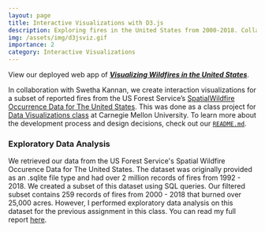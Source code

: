 ```yaml
---
layout: page
title: Interactive Visualizations with D3.js
description: Exploring fires in the United States from 2000-2018. Collaboration with Swetha Kannan.
img: /assets/img/d3jsviz.gif
importance: 2
category: Interactive Visualizations
---
```


View our deployed web app of ***[Visualizing Wildfires in the United States](https://cmu-vis-2021.github.io/assignment-3-environment-viz/)***.

In collaboration with Swetha Kannan, we create interaction visualizations for a subset of reported fires from the US Forest Service’s [SpatialWildfire Occurrence Data for The United States](https://www.fs.usda.gov/rds/archive/Catalog/RDS-2013-0009.5). This was done as a class project for [Data Visualizations class](https://dig.cmu.edu/courses/2021-fall-datavis.html) at Carnegie Mellon University. To learn more about the development process and design decisions, check out our [`README.md`](https://github.com/CMU-Vis-2021/assignment-3-environment-viz#readme).

### Exploratory Data Analysis

We retrieved our data from the US Forest Service's Spatial Wildfire Occurence Data for The United States. The dataset was originally provided as an .sqlite file type and had over 2 million records of fires from 1992 - 2018. We created a subset of this dataset using SQL queries. Our filtered subset contains 259 records of fires from 2000 - 2018 that burned over 25,000 acres. However, I performed exploratory data analysis on this dataset for the previous assignment in this class. You can read my full report <a href="/assets/pdf/Data_Visualization_Assignment_2_Reported_Fires_Analysis.pdf">here</a>.



